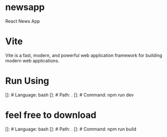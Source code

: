 # newsapp
React News App 

# Vite
Vite is a fast, modern, and powerful web application framework for building modern web applications.

# Run Using 
[]: # Language: bash
[]: # Path: .
[]: # Command: npm run dev

# feel free to download
[]: # Language: bash
[]: # Path: .
[]: # Command: npm run build

